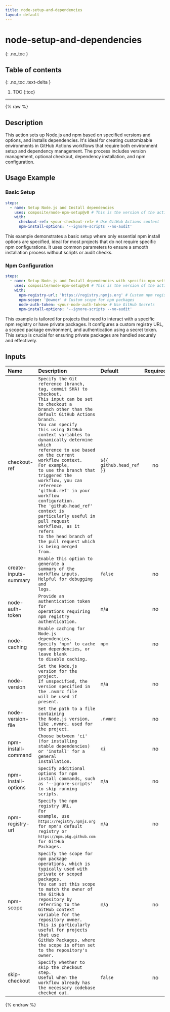 ```yaml
---
title: node-setup-and-dependencies
layout: default
---
```


# node-setup-and-dependencies
{: .no_toc }

## Table of contents
{: .no_toc .text-delta }

1. TOC
{:toc}

---

{% raw %}

<!-- actdocs start -->

## Description

This action sets up Node.js and npm based on specified versions and options, and installs dependencies.
It's ideal for creating customizable environments in GitHub Actions workflows that require both environment setup and dependency management.
The process includes version management, optional checkout, dependency installation, and npm configuration.

## Usage Example

### Basic Setup

```yaml
steps:
  - name: Setup Node.js and Install dependencies
    uses: composite/node-npm-setup@v0 # This is the version of the action
    with:
      checkout-ref: <your-checkout-ref> # Use GitHub Actions context
      npm-install-options: '--ignore-scripts --no-audit'
```
This example demonstrates a basic setup where only essential npm install options are specified, ideal for most projects that do not require specific npm configurations.
It uses common parameters to ensure a smooth installation process without scripts or audit checks.

### Npm Configuration

```yaml
steps:
  - name: Setup Node.js and Install dependencies with specific npm settings
    uses: composite/node-npm-setup@v0 # This is the version of the action
    with:
      npm-registry-url: 'https://registry.npmjs.org' # Custom npm registry URL
      npm-scope: '@owner' # Custom scope for npm packages
      node-auth-token: <your-node-auth-token> # Use GitHub Secrets
      npm-install-options: '--ignore-scripts --no-audit'
```

This example is tailored for projects that need to interact with a specific npm registry or have private packages.
It configures a custom registry URL, a scoped package environment, and authentication using a secret token.
This setup is crucial for ensuring private packages are handled securely and effectively.

## Inputs

| Name | Description | Default | Required |
| :--- | :---------- | :------ | :------: |
| checkout-ref | <code>Specify the Git reference (branch, tag, commit SHA) to checkout.<br>This input can be set to checkout a branch other than the default GitHub Actions branch.<br>You can specify this using GitHub context variables to dynamically determine which reference to use based on the current workflow context.<br>For example, to use the branch that triggered the workflow, you can reference 'github.ref' in your workflow configuration.<br>The 'github.head_ref' context is particularly useful in pull request workflows, as it refers to the head branch of the pull request which is being merged from.</code> | `${{ github.head_ref }}` | no |
| create-inputs-summary | <code>Enable this option to generate a summary of the workflow inputs. Helpful for debugging and logs.</code> | `false` | no |
| node-auth-token | <code>Provide an authentication token for operations requiring npm registry authentication.</code> | n/a | no |
| node-caching | <code>Enable caching for Node.js dependencies.<br>Specify 'npm' to cache npm dependencies, or leave blank to disable caching.</code> | `npm` | no |
| node-version | <code>Set the Node.js version for the project.<br>If unspecified, the version specified in the .nvmrc file will be used if present.</code> | n/a | no |
| node-version-file | <code>Set the path to a file containing the Node.js version, like .nvmrc, used for the project.</code> | `.nvmrc` | no |
| npm-install-command | <code>Choose between 'ci' (for installing stable dependencies) or 'install' for a general installation.</code> | `ci` | no |
| npm-install-options | <code>Specify additional options for npm install commands, such as '--ignore-scripts' to skip running scripts.</code> | n/a | no |
| npm-registry-url | <code>Specify the npm registry URL.<br>For example, use `https://registry.npmjs.org` for npm's default registry or `https://npm.pkg.github.com` for GitHub Packages.</code> | n/a | no |
| npm-scope | <code>Specify the scope for npm package operations, which is typically used with private or scoped packages.<br>You can set this scope to match the owner of the GitHub repository by referring to the GitHub context variable for the repository owner.<br>This is particularly useful for projects that use GitHub Packages, where the scope is often set to the repository's owner.</code> | n/a | no |
| skip-checkout | <code>Specify whether to skip the checkout step.<br>Useful when the workflow already has the necessary codebase checked out.</code> | `false` | no |

<!-- actdocs end -->

{% endraw %}
